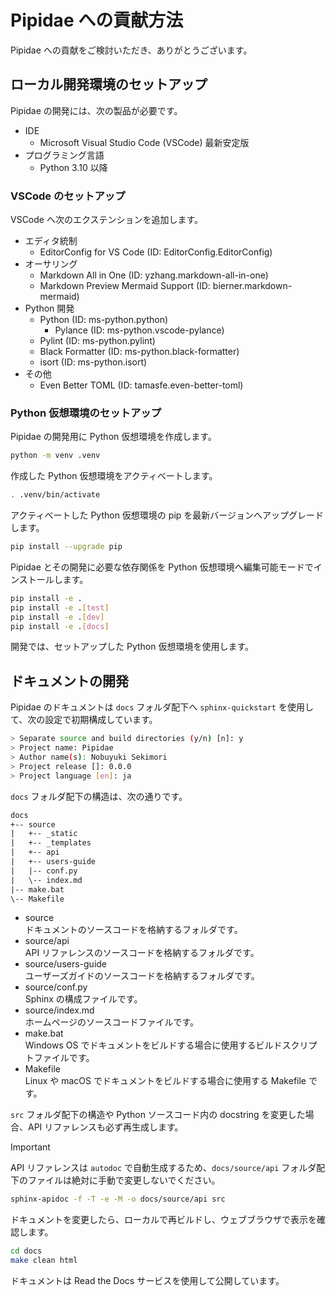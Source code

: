# Pipidae への貢献方法

Pipidae への貢献をご検討いただき、ありがとうございます。

## ローカル開発環境のセットアップ

Pipidae の開発には、次の製品が必要です。

- IDE
  - Microsoft Visual Studio Code (VSCode) 最新安定版
- プログラミング言語
  - Python 3.10 以降

### VSCode のセットアップ

VSCode へ次のエクステンションを追加します。

- エディタ統制
  - EditorConfig for VS Code (ID: EditorConfig.EditorConfig)
- オーサリング
  - Markdown All in One (ID: yzhang.markdown-all-in-one)
  - Markdown Preview Mermaid Support (ID: bierner.markdown-mermaid)
- Python 開発
  - Python (ID: ms-python.python)
    - Pylance (ID: ms-python.vscode-pylance)
  - Pylint (ID: ms-python.pylint)
  - Black Formatter (ID: ms-python.black-formatter)
  - isort (ID: ms-python.isort)
- その他
  - Even Better TOML (ID: tamasfe.even-better-toml)

### Python 仮想環境のセットアップ

Pipidae の開発用に Python 仮想環境を作成します。

```sh
python -m venv .venv
```

作成した Python 仮想環境をアクティベートします。

```sh
. .venv/bin/activate
```

アクティベートした Python 仮想環境の pip を最新バージョンへアップグレードします。

```sh
pip install --upgrade pip
```

Pipidae とその開発に必要な依存関係を Python 仮想環境へ編集可能モードでインストールします。

```sh
pip install -e .
pip install -e .[test]
pip install -e .[dev]
pip install -e .[docs]
```

開発では、セットアップした Python 仮想環境を使用します。

## ドキュメントの開発

Pipidae のドキュメントは `docs` フォルダ配下へ `sphinx-quickstart` を使用して、次の設定で初期構成しています。

```sh
> Separate source and build directories (y/n) [n]: y
> Project name: Pipidae
> Author name(s): Nobuyuki Sekimori
> Project release []: 0.0.0
> Project language [en]: ja
```

`docs` フォルダ配下の構造は、次の通りです。

```txt
docs
+-- source
|   +-- _static
|   +-- _templates
|   +-- api
|   +-- users-guide
|   |-- conf.py
|   \-- index.md
|-- make.bat
\-- Makefile
```

- source  
  ドキュメントのソースコードを格納するフォルダです。
- source/api  
  API リファレンスのソースコードを格納するフォルダです。
- source/users-guide  
  ユーザーズガイドのソースコードを格納するフォルダです。
- source/conf.py  
  Sphinx の構成ファイルです。
- source/index.md  
  ホームページのソースコードファイルです。
- make.bat  
  Windows OS でドキュメントをビルドする場合に使用するビルドスクリプトファイルです。
- Makefile  
  Linux や macOS でドキュメントをビルドする場合に使用する Makefile です。

`src` フォルダ配下の構造や Python ソースコード内の docstring を変更した場合、API リファレンスも必ず再生成します。

> [!IMPORTANT]
> API リファレンスは `autodoc` で自動生成するため、`docs/source/api` フォルダ配下のファイルは絶対に手動で変更しないでください。

```sh
sphinx-apidoc -f -T -e -M -o docs/source/api src
```

ドキュメントを変更したら、ローカルで再ビルドし、ウェブブラウザで表示を確認します。

```sh
cd docs
make clean html
```

ドキュメントは Read the Docs サービスを使用して公開しています。
